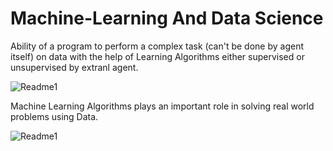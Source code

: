 # Machine-Learning And Data Science
Ability of a program to perform a complex task (can't be done by agent itself) on data with the help of Learning Algorithms either supervised or unsupervised by extranl agent.


          
![Readme1](https://github.com/shivendrapratap2/Machine-Learning-And-Data-Science/blob/master/Readme_Images/ML.png)

Machine Learning Algorithms plays an important role in solving real world problems using Data.

![Readme1](https://github.com/shivendrapratap2/Machine-Learning-And-Data-Science/blob/master/Readme_Images/DS.png)

